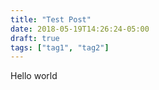 ```yaml
---
title: "Test Post"
date: 2018-05-19T14:26:24-05:00
draft: true
tags: ["tag1", "tag2"]
---
```


Hello world
